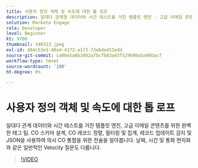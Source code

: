 ```yaml
---
title: 사용자 정의 객체 및 속도에 대한 톱 로프
description: 일대다 관계형 데이터와 시간 테스트를 거친 템플릿 엔진 - 고급 이메일 콘텐츠를 위한 완벽한 태그 팀 CO 레코드 정렬, 필터링 및 집계, 레코드 업데이트 감지 및 JSON을 사용한 의사 CO 통합과 같은 CO 스키마 설계를 위한 전술을 알아봅니다.
solution: Marketo Engage
role: Developer
level: Beginner
kt: 9708
thumbnail: 340313.jpeg
exl-id: d84c53e1-40a4-4172-a173-73ebde451edd
source-git-commit: ca06e5a8b1602a7bcfb83a43f529680a5a96bacf
workflow-type: tm+mt
source-wordcount: '100'
ht-degree: 0%

---
```


# 사용자 정의 객체 및 속도에 대한 톱 로프

일대다 관계 데이터와 시간 테스트를 거친 템플릿 엔진, 고급 이메일 콘텐츠를 위한 완벽한 태그 팀. CO 스키마 설계, CO 레코드 정렬, 필터링 및 집계, 레코드 업데이트 감지 및 JSON을 사용하여 의사 CO 통합을 위한 전술을 알아봅니다. 날짜, 시간 및 통화 현지화와 같은 일반적인 Velocity 질문도 다룹니다.

>[!VIDEO](https://video.tv.adobe.com/v/340313/?quality=12&learn=on)

